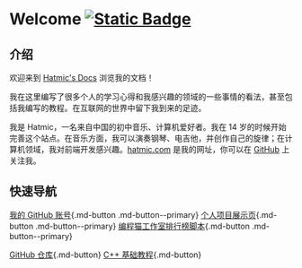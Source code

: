 # Welcome [![Static Badge](https://img.shields.io/badge/GitHub-Hatmic-white)](https://github.com/hatmic/)

## 介绍

欢迎来到 [Hatmic's Docs](https://docs.hatmic.com/) 浏览我的文档！

我在这里编写了很多个人的学习心得和我感兴趣的领域的一些事情的看法，甚至包括我编写的教程。在互联网的世界中留下我到来的足迹。

我是 Hatmic，一名来自中国的初中音乐、计算机爱好者。我在 14 岁的时候开始完善这个站点。在音乐方面，我可以演奏钢琴、电吉他，并创作自己的旋律；在计算机领域，我对前端开发感兴趣。[hatmic.com](https://hatmic.com/) 是我的网址，你可以在 [GitHub](https://github.com/hatmic/) 上关注我。

## 快速导航

[我的 GitHub 账号](https://github.com){.md-button .md-button--primary} [个人项目展示页](https://pro.hatmic.com){.md-button .md-button--primary} [编程猫工作室排行榜脚本](https://github.com/Hatmic/Codemao-Studio-Ranking){.md-button .md-button--primary}

[GitHub 仓库](https://github.com/Hatmic/hatmic-docs){.md-button} [C++ 基础教程](cpp0/){.md-button}

<script src="https://giscus.app/client.js"
        data-repo="hatmic/hatmic-docs"
        data-repo-id="R_kgDOL9L8Zg"
        data-category="General"
        data-category-id="DIC_kwDOL9L8Zs4Cfc2T"
        data-mapping="pathname"
        data-strict="0"
        data-reactions-enabled="1"
        data-emit-metadata="0"
        data-input-position="bottom"
        data-theme="light_tritanopia"
        data-lang="zh-CN"
        crossorigin="anonymous"
        async>
</script>
